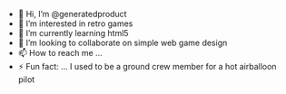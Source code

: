 - 👋 Hi, I’m @generatedproduct
- 👀 I’m interested in retro games
- 🌱 I’m currently learning html5
- 💞️ I’m looking to collaborate on simple web game design
- 📫 How to reach me ...
- ⚡ Fun fact: ... I used to be a ground crew member for a hot airballoon pilot

<!---
generatedproduct/generatedproduct is a ✨ special ✨ repository because its `README.md` (this file) appears on your GitHub profile.
You can click the Preview link to take a look at your changes.
--->
